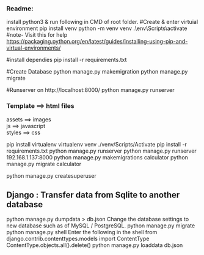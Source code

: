### Readme:

install python3 & run following in CMD of root folder.
#Create & enter virtuial environment
pip install venv
python -m venv venv
.\env\Scripts\activate
#note- Visit this for help https://packaging.python.org/en/latest/guides/installing-using-pip-and-virtual-environments/

#install dependies
pip install -r requirements.txt

#Create Database
python manage.py makemigration
python manage.py migrate

#Runserver on http://localhost:8000/
python manage.py runserver

### Template ==> html files

assets ==> images<br>
js ==> javascript<br>
styles ==> css<br>

pip install virtualenv
virtualenv venv
./venv/Scripts/Activate
pip install -r requirements.txt
python manage.py runserver
python manage.py runserver 192.168.1.137:8000
python manage.py makemigrations calculator
python manage.py migrate calculator

python manage.py createsuperuser

## Django : Transfer data from Sqlite to another database

python manage.py dumpdata > db.json
Change the database settings to new database such as of MySQL / PostgreSQL.
python manage.py migrate
python manage.py shell
Enter the following in the shell
from django.contrib.contenttypes.models import ContentType
ContentType.objects.all().delete()
python manage.py loaddata db.json
